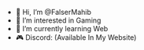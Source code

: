 - 👋 Hi, I’m @FalserMahib
- 👀 I’m interested in Gaming
- 🌱 I’m currently learning Web 
- 🎮 Discord: (Available In My Website)

<!---
FalserMahib/FalserMahib is a ✨ special ✨ repository because its `README.md` (this file) appears on your GitHub profile.
You can click the Preview link to take a look at your changes.
--->
